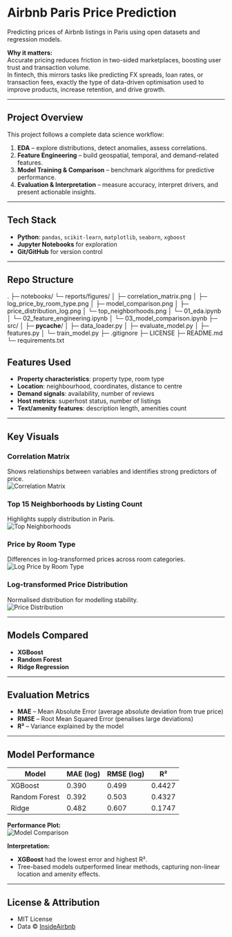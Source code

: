 # Airbnb Paris Price Prediction

Predicting prices of Airbnb listings in Paris using open datasets and regression models.  

**Why it matters:**  
Accurate pricing reduces friction in two-sided marketplaces, boosting user trust and transaction volume.  
In fintech, this mirrors tasks like predicting FX spreads, loan rates, or transaction fees, exactly the type of data-driven optimisation used to improve products, increase retention, and drive growth.

---

## Project Overview

This project follows a complete data science workflow:
1. **EDA** – explore distributions, detect anomalies, assess correlations.
2. **Feature Engineering** – build geospatial, temporal, and demand-related features.
3. **Model Training & Comparison** – benchmark algorithms for predictive performance.
4. **Evaluation & Interpretation** – measure accuracy, interpret drivers, and present actionable insights.

---

## Tech Stack

- **Python**: `pandas`, `scikit-learn`, `matplotlib`, `seaborn`, `xgboost`
- **Jupyter Notebooks** for exploration
- **Git/GitHub** for version control

---

## Repo Structure
.
├─ notebooks/ 
  └─ reports/figures/
│     ├─ correlation_matrix.png
│     ├─ log_price_by_room_type.png
│     ├─ model_comparison.png
│     ├─ price_distribution_log.png
│     └─ top_neighborhoods.png
│ └─ 01_eda.ipynb
│ └─ 02_feature_engineering.ipynb
│ └─ 03_model_comparison.ipynb
├─ src/
│  ├─ __pycache__/
│  ├─ data_loader.py
│  ├─ evaluate_model.py
│  ├─ features.py
│  └─ train_model.py
├─ .gitignore
├─ LICENSE
├─ README.md
└─ requirements.txt


## Features Used

- **Property characteristics**: property type, room type  
- **Location**: neighbourhood, coordinates, distance to centre  
- **Demand signals**: availability, number of reviews  
- **Host metrics**: superhost status, number of listings  
- **Text/amenity features**: description length, amenities count

---

## Key Visuals

### Correlation Matrix
Shows relationships between variables and identifies strong predictors of price.  
![Correlation Matrix](reports/figures/correlation_matrix.png)

### Top 15 Neighborhoods by Listing Count
Highlights supply distribution in Paris.  
![Top Neighborhoods](reports/figures/top_neighborhoods.png)

### Price by Room Type
Differences in log-transformed prices across room categories.  
![Log Price by Room Type](reports/figures/log_price_by_room_type.png)

### Log-transformed Price Distribution
Normalised distribution for modelling stability.  
![Price Distribution](reports/figures/price_distribution_log.png)

---

## Models Compared

- **XGBoost**  
- **Random Forest**  
- **Ridge Regression**

---

## Evaluation Metrics

- **MAE** – Mean Absolute Error (average absolute deviation from true price)  
- **RMSE** – Root Mean Squared Error (penalises large deviations)  
- **R²** – Variance explained by the model  
---

## Model Performance

| Model         | MAE (log) | RMSE (log) | R²     |
|---------------|-----------|------------|--------|
| XGBoost       | 0.390     | 0.499      | 0.4427 |
| Random Forest | 0.392     | 0.503      | 0.4327 |
| Ridge         | 0.482     | 0.607      | 0.1747 |

**Performance Plot:**  
![Model Comparison](reports/figures/model_comparison.png)

**Interpretation:**  
- **XGBoost** had the lowest error and highest R².
- Tree-based models outperformed linear methods, capturing non-linear location and amenity effects.

---

## License & Attribution

- MIT License
- Data © [InsideAirbnb](http://insideairbnb.com/get-the-data.html)

